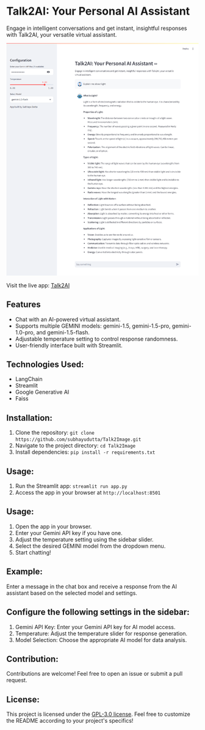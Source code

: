 # Talk2AI: Your Personal AI Assistant

Engage in intelligent conversations and get instant, insightful responses with Talk2AI, your versatile virtual assistant.

![Talk2AI Screenshot](./talk2AI_screenshot.png)

Visit the live app: [Talk2AI](https://talk2ai-szapptrrtmt9sqcz6b8ajeh.streamlit.app/)

## Features

- Chat with an AI-powered virtual assistant.
- Supports multiple GEMINI models: gemini-1.5, gemini-1.5-pro, gemini-1.0-pro, and gemini-1.5-flash.
- Adjustable temperature setting to control response randomness.
- User-friendly interface built with Streamlit.

## Technologies Used:
- LangChain
- Streamlit
- Google Generative AI
- Faiss

## Installation:
1. Clone the repository: `git clone https://github.com/subhayudutta/Talk2Image.git`
2. Navigate to the project directory: `cd Talk2Image`
3. Install dependencies: `pip install -r requirements.txt`

## Usage:
1. Run the Streamlit app: `streamlit run app.py`
2. Access the app in your browser at `http://localhost:8501`

## Usage:
1. Open the app in your browser.
2. Enter your Gemini API key if you have one.
3. Adjust the temperature setting using the sidebar slider.
4. Select the desired GEMINI model from the dropdown menu.
5. Start chatting!

## Example:
Enter a message in the chat box and receive a response from the AI assistant based on the selected model and settings.

## Configure the following settings in the sidebar:
1. Gemini API Key: Enter your Gemini API key for AI model access.
2. Temperature: Adjust the temperature slider for response generation.
3. Model Selection: Choose the appropriate AI model for data analysis.

## Contribution:
Contributions are welcome! Feel free to open an issue or submit a pull request.

## License:
This project is licensed under the [GPL-3.0 license](LICENSE).
Feel free to customize the README according to your project's specifics!


